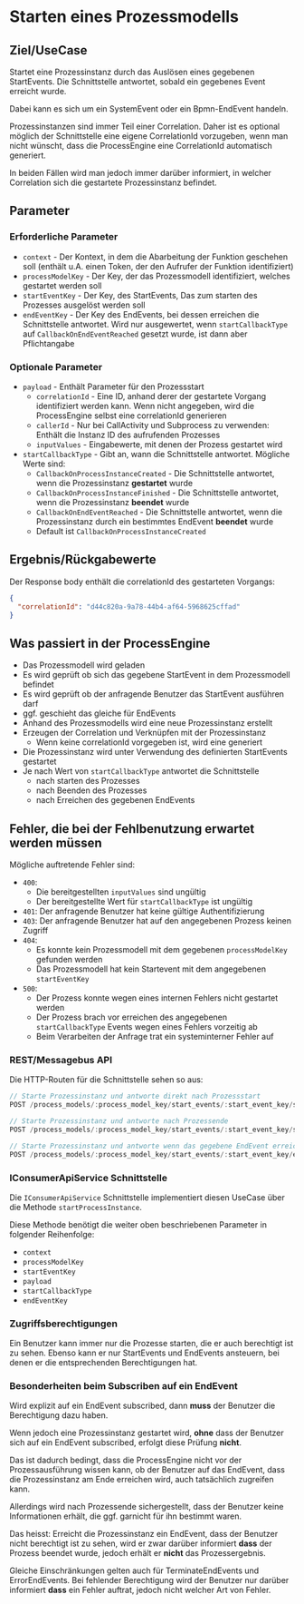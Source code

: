 # Starten eines Prozessmodells

## Ziel/UseCase

Startet eine Prozessinstanz durch das Auslösen eines gegebenen StartEvents.
Die Schnittstelle antwortet, sobald ein gegebenes Event erreicht wurde.

Dabei kann es sich um ein SystemEvent oder ein Bpmn-EndEvent handeln.

Prozessinstanzen sind immer Teil einer Correlation.
Daher ist es optional möglich der Schnittstelle eine eigene CorrelationId
vorzugeben, wenn man nicht wünscht, dass die ProcessEngine eine
CorrelationId automatisch generiert.

In beiden Fällen wird man jedoch immer darüber informiert, in welcher Correlation
sich die gestartete Prozessinstanz befindet.

## Parameter

### Erforderliche Parameter

* `context` - Der Kontext, in dem die Abarbeitung der Funktion geschehen soll
  (enthält u.A. einen Token, der den Aufrufer der Funktion identifiziert)
* `processModelKey` - Der Key, der das Prozessmodell identifiziert, welches
  gestartet werden soll
* `startEventKey` - Der Key, des StartEvents, Das zum starten des Prozesses
  ausgelöst werden soll
* `endEventKey` - Der Key des EndEvents, bei dessen erreichen die
  Schnittstelle antwortet. Wird nur ausgewertet, wenn `startCallbackType`
  auf `CallbackOnEndEventReached` gesetzt wurde, ist dann aber Pflichtangabe

### Optionale Parameter

* `payload` - Enthält Parameter für den Prozessstart
  * `correlationId` - Eine ID, anhand derer der gestartete Vorgang identifiziert
    werden kann. Wenn nicht angegeben, wird die ProcessEngine selbst eine
    correlationId generieren
  * `callerId` - Nur bei CallActivity und Subprocess zu verwenden: Enthält die
    Instanz ID des aufrufenden Prozesses
  * `inputValues` - Eingabewerte, mit denen der Prozess gestartet wird
* `startCallbackType` - Gibt an, wann die Schnittstelle antwortet. Mögliche Werte sind:
  * `CallbackOnProcessInstanceCreated` - Die Schnittstelle antwortet, wenn die
    Prozessinstanz **gestartet**  wurde
  * `CallbackOnProcessInstanceFinished` - Die Schnittstelle antwortet, wenn die
    Prozessinstanz **beendet**  wurde
  * `CallbackOnEndEventReached` - Die Schnittstelle antwortet, wenn die
    Prozessinstanz durch ein bestimmtes EndEvent **beendet** wurde
  * Default ist `CallbackOnProcessInstanceCreated`

## Ergebnis/Rückgabewerte

Der Response body enthält die correlationId des gestarteten Vorgangs:

```JSON
{
  "correlationId": "d44c820a-9a78-44b4-af64-5968625cffad"
}
```

## Was passiert in der ProcessEngine

- Das Prozessmodell wird geladen
- Es wird geprüft ob sich das gegebene StartEvent in dem Prozessmodell befindet
- Es wird geprüft ob der anfragende Benutzer das StartEvent ausführen darf
- ggf. geschieht das gleiche für EndEvents
- Anhand des Prozessmodells wird eine neue Prozessinstanz erstellt
- Erzeugen der Correlation und Verknüpfen mit der Prozessinstanz
  - Wenn keine correlationId vorgegeben ist, wird eine generiert
- Die Prozessinstanz wird unter Verwendung des definierten StartEvents gestartet
- Je nach Wert von `startCallbackType` antwortet die Schnittstelle
  - nach starten des Prozesses
  - nach Beenden des Prozesses
  - nach Erreichen des gegebenen EndEvents

## Fehler, die bei der Fehlbenutzung erwartet werden müssen

Mögliche auftretende Fehler sind:
- `400`:
    - Die bereitgestellten `inputValues` sind ungültig
    - Der bereitgestellte Wert für `startCallbackType` ist ungültig
- `401`: Der anfragende Benutzer hat keine gültige Authentifizierung
- `403`: Der anfragende Benutzer hat auf den angegebenen Prozess keinen Zugriff
- `404`:
  - Es konnte kein Prozessmodell mit dem gegebenen `processModelKey`
    gefunden werden
  - Das Prozessmodell hat kein Startevent mit dem angegebenen `startEventKey`
- `500`:
  - Der Prozess konnte wegen eines internen Fehlers nicht gestartet werden
  - Der Prozess brach vor erreichen des angegebenen `startCallbackType` Events wegen
    eines Fehlers vorzeitig ab
  - Beim Verarbeiten der Anfrage trat ein systeminterner Fehler auf

### REST/Messagebus API

Die HTTP-Routen für die Schnittstelle sehen so aus:

```JavaScript
// Starte Prozessinstanz und antworte direkt nach Prozessstart
POST /process_models/:process_model_key/start_events/:start_event_key/start?startCallbackType=CallbackOnProcessInstanceCreated

// Starte Prozessinstanz und antworte nach Prozessende
POST /process_models/:process_model_key/start_events/:start_event_key/start?startCallbackType=CallbackOnProcessInstanceFinished

// Starte Prozessinstanz und antworte wenn das gegebene EndEvent erreicht wurde
POST /process_models/:process_model_key/start_events/:start_event_key/end_event/:end_event_key/start_and_resolve_by_end_event`
```

### IConsumerApiService Schnittstelle

Die `IConsumerApiService` Schnittstelle implementiert diesen UseCase
über die Methode `startProcessInstance`.

Diese Methode benötigt die weiter oben beschriebenen Parameter in folgender
Reihenfolge:
- `context`
- `processModelKey`
- `startEventKey`
- `payload`
- `startCallbackType`
- `endEventKey`

### Zugriffsberechtigungen

Ein Benutzer kann immer nur die Prozesse starten, die er auch berechtigt ist
zu sehen.
Ebenso kann er nur StartEvents und EndEvents ansteuern, bei denen er die
entsprechenden Berechtigungen hat.

### Besonderheiten beim Subscriben auf ein EndEvent

Wird explizit auf ein EndEvent subscribed, dann **muss** der Benutzer die
Berechtigung dazu haben.

Wenn jedoch eine Prozessinstanz gestartet wird, **ohne** dass der Benutzer sich
auf ein EndEvent subscribed, erfolgt diese Prüfung **nicht**.

Das ist dadurch bedingt, dass die ProcessEngine nicht vor der Prozessausführung
wissen kann, ob der Benutzer auf das EndEvent, dass die Prozessinstanz am Ende
erreichen wird, auch tatsächlich zugreifen kann.

Allerdings wird nach Prozessende sichergestellt, dass der Benutzer keine
Informationen erhält, die ggf. garnicht für ihn bestimmt waren.

Das heisst:
Erreicht die Prozessinstanz ein EndEvent, dass der Benutzer nicht berechtigt
ist zu sehen, wird er zwar darüber informiert **dass** der Prozess beendet wurde,
jedoch erhält er **nicht** das Prozessergebnis.

Gleiche Einschränkungen gelten auch für TerminateEndEvents und ErrorEndEvents.
Bei fehlender Berechtigung wird der Benutzer nur darüber informiert **dass** ein
Fehler auftrat, jedoch nicht welcher Art von Fehler.
